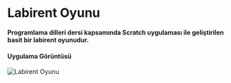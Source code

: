 # Labirent Oyunu


**Programlama dilleri dersi kapsamında Scratch uygulaması ile geliştirilen basit bir labirent oyunudur.**


#### Uygulama Görüntüsü
![Labirent Oyunu](https://raw.githubusercontent.com/mustafadalga/scratch-labirent-oyunu/master/goruntu1.PNG)
